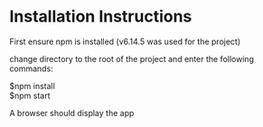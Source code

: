 # Installation Instructions

First ensure npm is installed 
(v6.14.5 was used for the project)

change directory to the root of the project and enter the following commands:

$npm install <br/>
$npm start

A browser should display the app



